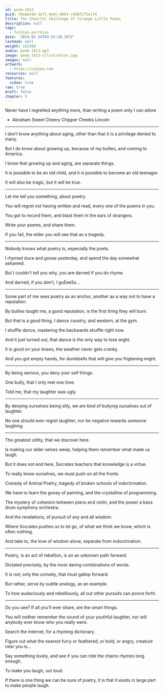 ```yaml
---
id: poem-1413
guid: 70aab240-3e71-4e0c-8691-c4d8f1f5e174
title: The Cheerful Challenge Of Strange Little Poems
description: null
tags:
  - furkies-purrkies
date: '2024-01-14T03:55:28.207Z'
lastmod: null
weight: 141300
audio: poem-1413.mp3
image: poem-1413-illustration.jpg
images: null
artwork:
  - https://catpea.com
resources: null
features:
  video: true
raw: true
draft: false
chapter: 9
---
```


Never have I regretted anything more,
than writing a poem only I can adore

- Abraham Sweet Cheery Chipper Cheeks Lincoln

---

I don’t know anything about aging,
other than that it is a privilege denied to many.

But I do know about growing up,
because of my bullies, and coming to America.

I know that growing up and aging,
are separate things.

It is possible to be an old child,
and it is possible to become an old teenager.

It will also be tragic,
but it will be true.

---

Let me tell you something,
about poetry.

You will regret not having written and read,
every one of the poems in you.

You got to record them,
and blast them in the ears of strangers.

Write your poems,
and share them.

If you fail,
the elder you will see that as a tragedy.

---

Nobody knows what poetry is,
especially the poets.

I rhymed duce and goose yesterday,
and spend the day somewhat ashamed.

But I couldn't tell you why,
you are darned if you do rhyme.

And darned, if you don’t,
I guEeeSs…

---

Some part of me sees poetry as an anchor,
another as a way not to have a reputation.

By bullies taught me, a good reputation,
is the first thing they will burn.

But that is a good thing,
I dance country, and western, at the gym.

I shuffle dance,
mastering the backwards shuffle right now.

And it just turned out,
that dance is the only way to lose wight.

It is good on your knees,
the weather never gets cranky.

And you got empty hands,
for dumbbells that will give you frigtening might.

---

By being serious,
you deny your self things.

One bully,
that I only met one time.

Told me,
that my laughter was ugly.

---

By denying ourselves being silly,
we are kind of bullying ourselves out of laughter.

No one should ever regret laughter,
nor be negative towards someone laughing.

---

The greatest utility,
that we discover here.

Is making our elder selves weep,
helping them remember what made us laugh.

But it does not end here,
Socrates teachers that knowledge is a virtue.

To really know ourselves,
we must push on all the fronts.

Comedy of Animal Poetry,
tragedy of broken schools of indoctrination.

We have to learn the gooey of painting,
and the crystalline of programming.

The mystery of cohesion between piano and violin,
and the power a bass drum symphony orchestra.

And the revelations,
of pursuit of any and all wisdom.

Where Socrates pushes us to let go,
of what we think we know, which is often nothing.

And take to,
the love of wisdom alone, separate from indoctrination.

---

Poetry, is an act of rebellion,
is an an unknown path forward.

Dictated precisely,
by the most daring combinations of words.

It is not; only the comedy,
that must gallop forward.

But rather, serve by subtle analogy,
as an example.

To how audaciously and rebelliously,
all out other pursuits can ponce forth.

---

Do you see?
If all you’ll ever share, are the smart things.

You will neither remember the sound of your youthful laughter,
nor will anybody ever know who you really were.

Search the internet,
for a rhyming dictionary.

Figure out what the nearest furry or feathered,
or bold, or angry, creature near you is…

Say something lovely,
and see if you can ride the chains rhymes long enough.

To make you laugh,
out loud.

If there is one thing we can be sure of poetry,
it is that it exists in large part to make people laugh.
